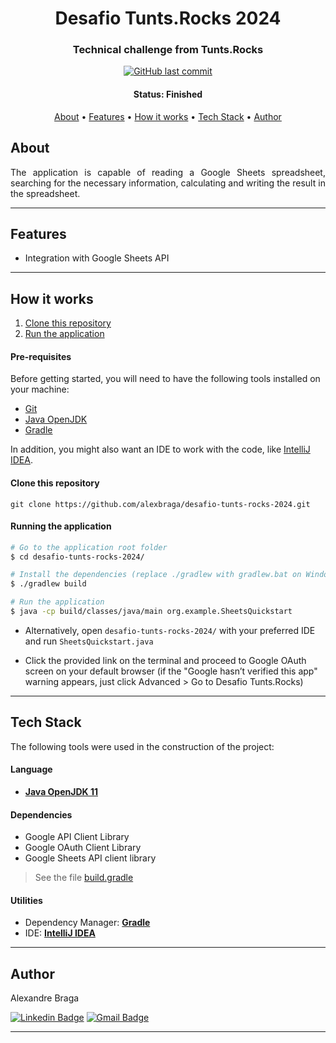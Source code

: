 <h1 align="center">
  Desafio Tunts.Rocks 2024
</h1>

<h3 align="center">
  Technical challenge from Tunts.Rocks
</h3>

<p align="center">
  <a href="https://github.com/alexbraga/parking-control/commits/master"><img alt="GitHub last commit" src="https://img.shields.io/github/last-commit/alexbraga/desafio-tunts-rocks-2024"></a>
</p>

<h4 align="center">
	 Status: Finished
</h4>

<p align="center">
 <a href="#about">About</a> •
 <a href="#features">Features</a> •
 <a href="#how-it-works">How it works</a> •
 <a href="#tech-stack">Tech Stack</a> •
 <a href="#author">Author</a> <!--•
 <a href="#license">License</a> -->
</p>

## About

<p align="justify">The application is capable of reading a Google Sheets spreadsheet, searching for the necessary information, calculating and writing the result in the spreadsheet.</p>

---

## Features

- Integration with Google Sheets API

---

## How it works

1. <a href="#clone-this-repository">Clone this repository</a>
2. <a href="#running-the-application">Run the application</a>

#### Pre-requisites

Before getting started, you will need to have the following tools installed on your machine:

- [Git](https://git-scm.com)
- [Java OpenJDK](https://www.oracle.com/java/technologies/downloads/)
- [Gradle](https://gradle.org/)

In addition, you might also want an IDE to work with the code, like
[IntelliJ IDEA](https://www.jetbrains.com/idea/).

#### Clone this repository

```
git clone https://github.com/alexbraga/desafio-tunts-rocks-2024.git
```

#### Running the application

```bash
# Go to the application root folder
$ cd desafio-tunts-rocks-2024/

# Install the dependencies (replace ./gradlew with gradlew.bat on Windows)
$ ./gradlew build

# Run the application
$ java -cp build/classes/java/main org.example.SheetsQuickstart
```

- Alternatively, open `desafio-tunts-rocks-2024/` with your preferred IDE and run `SheetsQuickstart.java`

- Click the provided link on the terminal and proceed to Google OAuth screen on your default browser (if the "Google hasn’t verified this app" warning appears, just click Advanced > Go to Desafio Tunts.Rocks)

---

## Tech Stack

The following tools were used in the construction of the project:

#### **Language**

- **[Java OpenJDK 11](https://www.oracle.com/java/technologies/downloads/)**

#### **Dependencies**

- Google API Client Library
- Google OAuth Client Library
- Google Sheets API client library

> See the file
> [build.gradle](https://github.com/alexbraga/desafio-tunts-rocks-2024/blob/master/server/build.gradle)

#### **Utilities**

- Dependency Manager: **[Gradle](https://gradle.org/)**
- IDE: **[IntelliJ IDEA](https://www.jetbrains.com/idea/)**

---

## Author

<p>Alexandre Braga</p>

[![Linkedin Badge](https://img.shields.io/badge/-Alexandre%20Braga-blue?style=flat-square&logo=Linkedin&logoColor=white)](https://www.linkedin.com/in/alexgbraga/)
[![Gmail Badge](https://img.shields.io/badge/-contato@alexbraga.com.br-c14438?style=flat-square&logo=Gmail&logoColor=white)](mailto:contato@alexbraga.com.br)

---

<!-- ## License

This project is under the [MIT License](./LICENSE). -->

